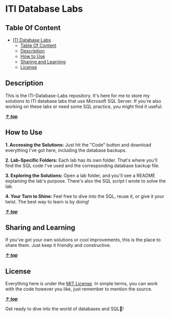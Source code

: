# ITI Database Labs

## Table Of Content

<!-- TOC -->

- [ITI Database Labs](#iti-database-labs)
    - [Table Of Content](#table-of-content)
    - [Description](#description)
    - [How to Use](#how-to-use)
    - [Sharing and Learning](#sharing-and-learning)
    - [License](#license)

<!-- /TOC -->

## Description

This is the ITI-Database-Labs repository. It's here for me to store my solutions to ITI database labs that use Microsoft SQL Server. If you're also working on these labs or need some SQL practice, you might find it useful.

**_[&uarr; top](#table-of-content)_**

## How to Use

**1. Accessing the Solutions:** Just hit the "Code" button and download everything I've got here, including the database backups.

**2. Lab-Specific Folders:** Each lab has its own folder. That's where you'll find the SQL code I've used and the corresponding database backup file.

**3. Exploring the Solutions:** Open a lab folder, and you'll see a README explaining the lab's purpose. There's also the SQL script I wrote to solve the lab.

**4. Your Turn to Shine:** Feel free to dive into the SQL, reuse it, or give it your twist. The best way to learn is by doing!

**_[&uarr; top](#table-of-content)_**

## Sharing and Learning

If you've got your own solutions or cool improvements, this is the place to share them. Just keep it friendly and constructive.

**_[&uarr; top](#table-of-content)_**

## License

Everything here is under the [MIT License](./LICENSE). In simple terms, you can work with the code however you like, just remember to mention the source.

**_[&uarr; top](#table-of-content)_**

Get ready to dive into the world of databases and SQL🤩!
